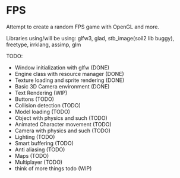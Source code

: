 # FPS
Attempt to create a random FPS game with OpenGL and more.

Libraries using/will be using: glfw3, glad, stb_image(soil2 lib buggy), freetype, irrklang, assimp, glm

TODO:
- Window initialization with glfw (DONE)
- Engine class with resource manager (DONE)
- Texture loading and sprite rendering (DONE)
- Basic 3D Camera environment (DONE)
- Text Rendering (WIP)
- Buttons (TODO)
- Collision detection (TODO)
- Model loading (TODO)
- Object with physics and such (TODO)
- Animated Character movement (TODO)
- Camera with physics and such (TODO)
- Lighting (TODO)
- Smart buffering (TODO)
- Anti aliasing (TODO)
- Maps (TODO)
- Multiplayer (TODO)
- think of more things todo (WIP)
